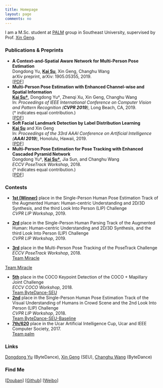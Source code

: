 ```yaml
---
title: Homepage
layout: page
comments: no
---
```


I am a M.Sc. student at [PALM](http://palm.seu.edu.cn) group in Southeast University, supervised by Prof. [Xin Geng](http://palm.seu.edu.cn/xgeng/).

### Publications & Preprints

- <b>A Context-and-Spatial Aware Network for Multi-Person Pose Estimation</b> <br>
Dongdong Yu, <u><b>Kai Su</b></u>, Xin Geng, Changhu Wang <br>
arXiv preprint, arXiv: 1905.05355, 2019. <br>
[[PDF](https://arxiv.org/abs/1905.05355)]
- <b>Multi-Person Pose Estimation with Enhanced Channel-wise and Spatial Information</b> <br>
<u><b>Kai Su&dagger;</b></u>, Dongdong Yu&dagger;, Zhenqi Xu, Xin Geng, Changhu Wang <br>
In: <i>Proceedings of IEEE International Conference on Computer Vision and Pattern Recognition (<b>CVPR 2019</b>)</i>, Long Beach, CA, 2019. <br>
(&dagger; indicates equal contribution.) <br>
[[PDF](https://arxiv.org/abs/1905.03466)]
- <b>Soft Facial Landmark Detection by Label Distribution Learning</b> <br>
<u><b>Kai Su</b></u> and Xin Geng <br>
In: <i>Proceedings of the 33rd AAAI Conference on Artificial Intelligence (<b>AAAI 2019</b>)</i>, Honolulu, Hawaii, 2019. <br>
[[PDF](http://palm.seu.edu.cn/xgeng/files/aaai19b.pdf)]
- <b>Multi-Person Pose Estimation for Pose Tracking with Enhanced Cascaded Pyramid Network</b> <br>
Dongdong Yu&dagger;, <u><b>Kai Su&dagger;</b></u>, Jia Sun, and Changhu Wang <br>
<i>ECCV PoseTrack Workshop</i>, 2018. <br>
(&dagger; indicates equal contribution.) <br>
[[PDF](http://openaccess.thecvf.com/content_eccv_2018_workshops/w9/html/Yu_Multi-Person_Pose_Estimation_for_Pose_Tracking_with_Enhanced_Cascaded_Pyramid_ECCVW_2018_paper.html)]

### Contests

- <u><b>1st (Winner)</b></u> place in the Single-Person Human Pose Estimation Track of the Augmented Human: Human-centric Understanding and 2D/3D Synthesis, and the third Look Into Person (LIP) Challenge <br>
<i>CVPR LIP Workshop</i>, 2019. <br>
<!-- [Team Miracle](https://posetrack.net/workshops/eccv2018/posetrack_eccv_2018_results.html) -->
- <u><b>2rd</b></u> place in the Single-Person Human Parsing Track of the Augmented Human: Human-centric Understanding and 2D/3D Synthesis, and the third Look Into Person (LIP) Challenge <br>
<i>CVPR LIP Workshop</i>, 2019. <br>
<!-- [Team Miracle](https://posetrack.net/workshops/eccv2018/posetrack_eccv_2018_results.html) -->
- <u><b>3rd</b></u> place in the Multi-Person Pose Tracking of the PoseTrack Challenge <br>
<i>ECCV PoseTrack Workshop</i>, 2018. <br>
[Team Miracle](https://posetrack.net/workshops/eccv2018/posetrack_eccv_2018_results.html)
<!-- - <u><b>5th</b></u> place in the Multi-Person Pose Estimation of the PoseTrack Challenge <br>
<i>ECCV PoseTrack Workshop</i>, 2018. <br> -->
[Team Miracle](https://posetrack.net/workshops/eccv2018/posetrack_eccv_2018_results.html)
- <u><b>5th</b></u> place in the COCO Keypoint Detection of the COCO + Mapillary Joint Challenge <br>
<i>ECCV COCO Workshop</i>, 2018. <br>
[Team ByteDance-SEU](http://cocodataset.org/#keypoints-leaderboard)
- <u><b>2nd</b></u> place in the Single-Person Human Pose Estimation Track of the Visual Understanding of Humans
in Crowd Scene and the 2nd Look Into Person (LIP) Challenge <br>
<i>CVPR LIP Workshop</i>, 2018. <br>
[Team ByteDance-SEU-Baseline](http://sysu-hcp.net/lip/pose_lb.php?type=2)
- <u><b>7th/620</b></u> place in the Ucar Artificial Intelligence Cup, Ucar and IEEE Computer Society, 2017. <br>
[Team palm](https://www.biendata.com/competition/UAI/final-leaderboard/)

### Links

[Dongdong Yu](https://miracle-fmh.github.io/) (ByteDance), [Xin Geng](http://palm.seu.edu.cn/xgeng/) (SEU), [Changhu Wang](http://chw.azurewebsites.net/) (ByteDance)

### Find Me

[[Douban](https://www.douban.com/people/81024152/)] [[Github](https://github.com/7color94)] [[Weibo](https://weibo.com/2902370675)]